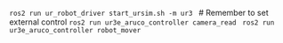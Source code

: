 `ros2 run ur_robot_driver start_ursim.sh -m ur3 ` # Remember to set external control
`ros2 run ur3e_aruco_controller camera_read `
`ros2 run ur3e_aruco_controller robot_mover `